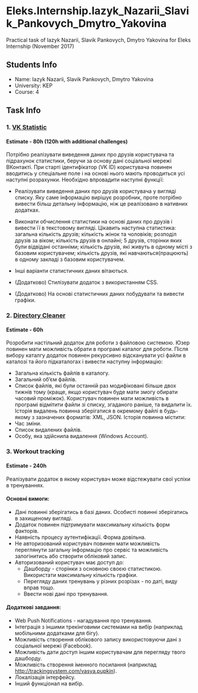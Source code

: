 # Eleks.Internship.Iazyk_Nazarii_Slavik_Pankovych_Dmytro_Yakovina
Practical task of Iazyk Nazarii, Slavik Pankovych, Dmytro Yakovina for Eleks Internship (November 2017)
## Students Info
* Name: Iazyk Nazarii, Slavik Pankovych, Dmytro Yakovina
* University: KEP
* Course: 4
## Task Info
### 1. [VK Statistic](Vk-Statistic/Source)
#### Estimate - 80h (120h with additional challenges)
Потрібно реалізувати виведення даних про друзів користувача та підрахунок статистики, беручи за основу дані соціальної мережі ВКонтакті. При старті ідентифікатор (VK ID) користувача повинен вводитись у спеціальне поле і на основі нього мають проводиться усі наступні розрахунки. Необхідно впровадити наступні функції:

* Реалізувати виведення даних про друзів користувача у вигляді списку. Яку саме інформацію вирішує розробник, проте потрібно вивести більш детальну інформацію, ніж це реалізовано в нативних додатках.
*	Виконати обчислення статистики на основі даних про друзів і вивести її в текстовому вигляді. Цікавить наступна статистика: загальна кількість друзів;  кількість жінок та чоловіків; розподіл друзів за віком; кількість друзів в онлайні; 5 друзів, сторінки яких були відвідані останніми; кількість друзів, які живуть в одному місті з базовим користувачем; кількість друзів, які навчаються(працюють) в одному закладі з базовим користувачем. 

*	Інші варіанти статистичних даних вітаються.
*	(Додатково) Стилізувати додаток з використанням CSS.
*	(Додатково) На основі статистичних даних побудувати та вивести графіки.

### 2. [Directory Cleaner](Directory-cleaner)
#### Estimate - 60h
Розробити настільний додаток для роботи з файловою системою. Юзер повинен мати можливість обрати в програмі каталог для роботи. Після вибору каталгу додаток повинен рекурсивно відсканувати усі файли в каталозі та його підкаталогах і вивести наступну інформацію:
*	Загальна кількість файлів в каталогу.
*	Загальний об’єм файлів.
*	Список файлів, які були останній раз модифіковані більше двох тижнів тому (краще, якщо користувач буде мати змогу обирати часовий проміжок).
Користувач повинен мати можливість в програмі відмітити файли зі списку, згаданого раніше, та видалити їх.
Історія видалень повинна зберігатися в окремому файлі в будь-якому з зазначених форматів: XML, JSON. Історія повинна містити:
*	Час зміни.
*	Список видалених файлів.
*	Особу, яка здійснила видалення (Windows Account).

### 3. Workout tracking
#### Estimate - 240h
Реалізувати додаток в якому користувач може відстежувати свої успіхи в тренуваннях.
#### Основні вимоги:
*	Дані повинні зберігатись в базі даних. Особисті повинні зберігатись в захищеному вигляді.
*	Додаток повинен підтримувати максимальну кількість форм факторів.
*	Наявність процесу аутентифікації. Форма довільна.
*	Не авторизований користувач повинен мати можливість переглянути загальну інформацію про сервіс та можливість залогінитись або створити обліковий запис.
*	Авторизований користувач має доступ до: 
    * Дашборду - сторінки з основною своєю статистикою. Використати максимальну кількість графіки.
    * Перегляду даних тренувань у різних розрізах - по даті, виду вправ тощо.
    * Ввести нові дані про тренування.
#### Додаткові завдання:
*	Web Push Notifications - нагадування про тренування.
*	Інтеграція з іншими трекінговими системами на вибір (наприклад мобільними додатками для бігу).
*	Можливість створення облікового запису використовуючи дані з соціальної мережі (Facebook).
*	Можливість дати доступ іншим користувачам для перегляду твого дашборду.
*	Можливість створення іменного посилання (наприклад http://trackingsystem.com/vasya.pupkin).
*	Локалізація інтерфейсу.
*	Інший функціонал на вибір.

